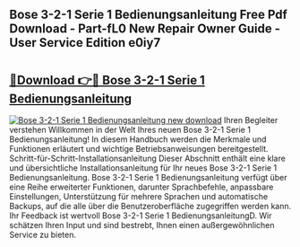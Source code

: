 ## Bose 3-2-1 Serie 1 Bedienungsanleitung Free Pdf Download - Part-fL0 New Repair Owner Guide - User Service Edition e0iy7

# <h2><a href="http://df4qw0.blite.top/?on=Bose+3-2-1+Serie+1+Bedienungsanleitung">🔗Download 👉🔴 Bose 3-2-1 Serie 1 Bedienungsanleitung</a></h2>

[![Bose 3-2-1 Serie 1 Bedienungsanleitung new download](https://i.imgur.com/lujVjoI.png)](http://df4qw0.blite.top/?on=Bose+3-2-1+Serie+1+Bedienungsanleitung)
Ihren Begleiter verstehen Willkommen in der Welt Ihres neuen Bose 3-2-1 Serie 1 Bedienungsanleitung! In diesem Handbuch werden die Merkmale und Funktionen erläutert und wichtige Betriebsanweisungen bereitgestellt. Schritt-für-Schritt-Installationsanleitung Dieser Abschnitt enthält eine klare und übersichtliche Installationsanleitung für Ihr neues Bose 3-2-1 Serie 1 Bedienungsanleitung. Bose 3-2-1 Serie 1 Bedienungsanleitung verfügt über eine Reihe erweiterter Funktionen, darunter Sprachbefehle, anpassbare Einstellungen, Unterstützung für mehrere Sprachen und automatische Backups, auf die alle über die Benutzeroberfläche zugegriffen werden kann. Ihr Feedback ist wertvoll Bose 3-2-1 Serie 1 BedienungsanleitungD. Wir schätzen Ihren Input und sind bestrebt, Ihnen einen außergewöhnlichen Service zu bieten.
